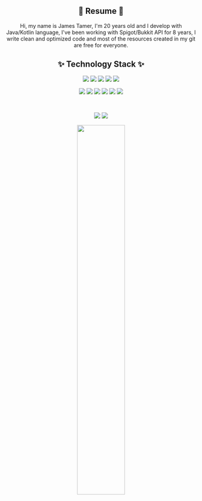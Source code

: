 <h2 align="center">🎇 Resume 🎇</h2>
<p align="center">Hi, my name is James Tamer, I'm 20 years old and I develop with Java/Kotlin language, I've been working with Spigot/Bukkit API for 8 years, I write clean and optimized code and most of the resources created in my git are free for everyone.</p>

<h2 align="center">✨ Technology Stack ✨</h2>

<p align="center">
  <img src="https://img.shields.io/badge/-Java-E34A86?style=flat-square&logo=java"/>
  <img src="https://img.shields.io/badge/-C++-00599C?style=flat-square&logo=c&logoColor=white"/>
  <img src="https://img.shields.io/badge/-HTML5-E34F26?style=flat-square&logo=html5&logoColor=white"/>
  <img src="https://img.shields.io/badge/-CSS3-1572B6?style=flat-square&logo=css3"/>
  <img src="https://img.shields.io/badge/-Bootstrap-563D7C?style=flat-square&logo=bootstrap"/>
</p>

<p align="center">
  <img src="https://img.shields.io/badge/-JavaScript-black?style=flat-square&logo=javascript"/>
  <img src="https://img.shields.io/badge/-Nodejs-black?style=flat-square&logo=Node.js"/>
  <img src="https://img.shields.io/badge/-MongoDB-black?style=flat-square&logo=mongodb"/>
  <img src="https://img.shields.io/badge/-MySQL-black?style=flat-square&logo=mysql"/>
  <img src="https://img.shields.io/badge/-Git-black?style=flat-square&logo=git"/>
  <img src="https://img.shields.io/badge/-GitHub-black?style=flat-square&logo=github"/>
</p>

<br>

<p align = "center">
  <img src = "https://github-readme-stats.vercel.app/api?username=JamesTamer&show_icons=true&theme=algolia&line_height=27">
 
  <img src = "https://github-readme-stats.vercel.app/api/top-langs/?hide=CSS&username=JamesTamer&theme=algolia">
</p>

<p align = "center">
<img width="50%" src="https://github-readme-streak-stats.herokuapp.com/?user=JamesTamer&show_icons=true&locale=en&layout=compact&theme=algolia&line_height=0" />
</p>
